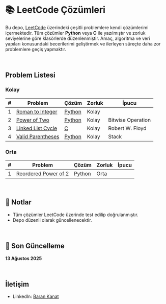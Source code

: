 # 📚 LeetCode Çözümleri

Bu depo, [LeetCode](https://leetcode.com/) üzerindeki çeşitli problemlere kendi çözümlerimi içermektedir. Tüm çözümler **Python** veya **C** ile yazılmıştır ve zorluk seviyelerine göre klasörlerde düzenlenmiştir. Amaç, algoritma ve veri yapıları konusundaki becerilerimi geliştirmek ve ilerleyen süreçte daha zor problemlere geçiş yapmaktır.


<br>

## Problem Listesi

### Kolay
| # | Problem | Çözüm | Zorluk | İpucu |
|---|---------|-------|--------|-------|
| 1 | [Roman to Integer](https://leetcode.com/problems/roman-to-integer/) | [Python](Easy/roman-to-integer.py) | Kolay | |
| 2 | [Power of Two](https://leetcode.com/problems/power-of-two/) | [Python](Easy/PowerofTwo.py) | Kolay | Bitwise Operation |
| 3 | [Linked List Cycle](https://leetcode.com/problems/linked-list-cycle) | [C](Easy/LinkedListCycle.c) | Kolay | Robert W. Floyd |
| 4 | [Valid Parentheses](https://leetcode.com/problems/valid-parentheses/) | [Python](Easy/valid-parentheses.py) | Kolay | Stack |

### Orta
| # | Problem | Çözüm | Zorluk | İpucu |
|---|---------|-------|--------|-------|
| 1 | [Reordered Power of 2](https://leetcode.com/problems/reordered-power-of-2/) | [Python](Medium/reordered-power-of-2.py) | Orta | | 

<br>

## 📌 Notlar
- Tüm çözümler LeetCode üzerinde test edilip doğrulanmıştır.
- Depo düzenli olarak güncellenecektir.

<br>

## 📅 Son Güncelleme
**13 Ağustos 2025**


<br>

## İletişim
- LinkedIn: [Baran Kanat](https://www.linkedin.com/in/baran-kanat)
